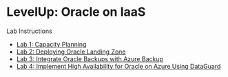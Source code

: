 # LevelUp: Oracle on IaaS

Lab Instructions

- [Lab 1: Capacity Planning](./lab1/readme.md)
- [Lab 2: Deploying Oracle Landing Zone](./lab2/README.md)
- [Lab 3: Integrate Oracle Backups with Azure Backup](./lab3/readme.md)
- [Lab 4: Implement High Availability for Oracle on Azure Using DataGuard](./lab4/readme.md)

